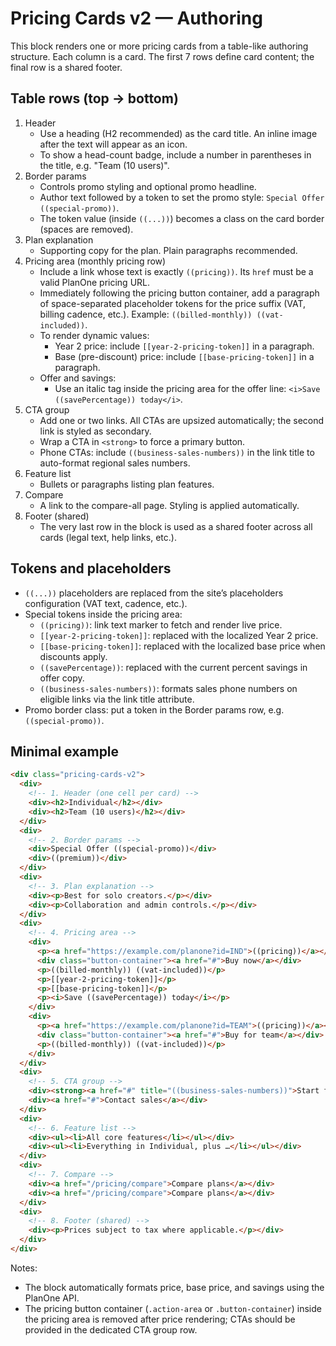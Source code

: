 # Pricing Cards v2 — Authoring

This block renders one or more pricing cards from a table-like authoring structure. Each column is a card. The first 7 rows define card content; the final row is a shared footer.

## Table rows (top → bottom)

1. Header
   - Use a heading (H2 recommended) as the card title. An inline image after the text will appear as an icon.
   - To show a head-count badge, include a number in parentheses in the title, e.g. "Team (10 users)".
2. Border params
   - Controls promo styling and optional promo headline.
   - Author text followed by a token to set the promo style: `Special Offer ((special-promo))`.
   - The token value (inside `((...))`) becomes a class on the card border (spaces are removed).
3. Plan explanation
   - Supporting copy for the plan. Plain paragraphs recommended.
4. Pricing area (monthly pricing row)
   - Include a link whose text is exactly `((pricing))`. Its `href` must be a valid PlanOne pricing URL.
   - Immediately following the pricing button container, add a paragraph of space-separated placeholder tokens for the price suffix (VAT, billing cadence, etc.). Example: `((billed-monthly)) ((vat-included))`.
   - To render dynamic values:
     - Year 2 price: include `[[year-2-pricing-token]]` in a paragraph.
     - Base (pre-discount) price: include `[[base-pricing-token]]` in a paragraph.
   - Offer and savings:
     - Use an italic tag inside the pricing area for the offer line: `<i>Save ((savePercentage)) today</i>`.
5. CTA group
   - Add one or two links. All CTAs are upsized automatically; the second link is styled as secondary.
   - Wrap a CTA in `<strong>` to force a primary button.
   - Phone CTAs: include `((business-sales-numbers))` in the link title to auto-format regional sales numbers.
6. Feature list
   - Bullets or paragraphs listing plan features.
7. Compare
   - A link to the compare-all page. Styling is applied automatically.
8. Footer (shared)
   - The very last row in the block is used as a shared footer across all cards (legal text, help links, etc.).

## Tokens and placeholders

- `((...))` placeholders are replaced from the site’s placeholders configuration (VAT text, cadence, etc.).
- Special tokens inside the pricing area:
  - `((pricing))`: link text marker to fetch and render live price.
  - `[[year-2-pricing-token]]`: replaced with the localized Year 2 price.
  - `[[base-pricing-token]]`: replaced with the localized base price when discounts apply.
  - `((savePercentage))`: replaced with the current percent savings in offer copy.
  - `((business-sales-numbers))`: formats sales phone numbers on eligible links via the link title attribute.
- Promo border class: put a token in the Border params row, e.g. `((special-promo))`.

## Minimal example

```html
<div class="pricing-cards-v2">
  <div>
    <!-- 1. Header (one cell per card) -->
    <div><h2>Individual</h2></div>
    <div><h2>Team (10 users)</h2></div>
  </div>
  <div>
    <!-- 2. Border params -->
    <div>Special Offer ((special-promo))</div>
    <div>((premium))</div>
  </div>
  <div>
    <!-- 3. Plan explanation -->
    <div><p>Best for solo creators.</p></div>
    <div><p>Collaboration and admin controls.</p></div>
  </div>
  <div>
    <!-- 4. Pricing area -->
    <div>
      <p><a href="https://example.com/planone?id=IND">((pricing))</a></p>
      <div class="button-container"><a href="#">Buy now</a></div>
      <p>((billed-monthly)) ((vat-included))</p>
      <p>[[year-2-pricing-token]]</p>
      <p>[[base-pricing-token]]</p>
      <p><i>Save ((savePercentage)) today</i></p>
    </div>
    <div>
      <p><a href="https://example.com/planone?id=TEAM">((pricing))</a></p>
      <div class="button-container"><a href="#">Buy for team</a></div>
      <p>((billed-monthly)) ((vat-included))</p>
    </div>
  </div>
  <div>
    <!-- 5. CTA group -->
    <div><strong><a href="#" title="((business-sales-numbers))">Start free trial</a></strong> <a href="#">Buy now</a></div>
    <div><a href="#">Contact sales</a></div>
  </div>
  <div>
    <!-- 6. Feature list -->
    <div><ul><li>All core features</li></ul></div>
    <div><ul><li>Everything in Individual, plus …</li></ul></div>
  </div>
  <div>
    <!-- 7. Compare -->
    <div><a href="/pricing/compare">Compare plans</a></div>
    <div><a href="/pricing/compare">Compare plans</a></div>
  </div>
  <div>
    <!-- 8. Footer (shared) -->
    <div><p>Prices subject to tax where applicable.</p></div>
  </div>
</div>
```

Notes:
- The block automatically formats price, base price, and savings using the PlanOne API.
- The pricing button container (`.action-area` or `.button-container`) inside the pricing area is removed after price rendering; CTAs should be provided in the dedicated CTA group row.
